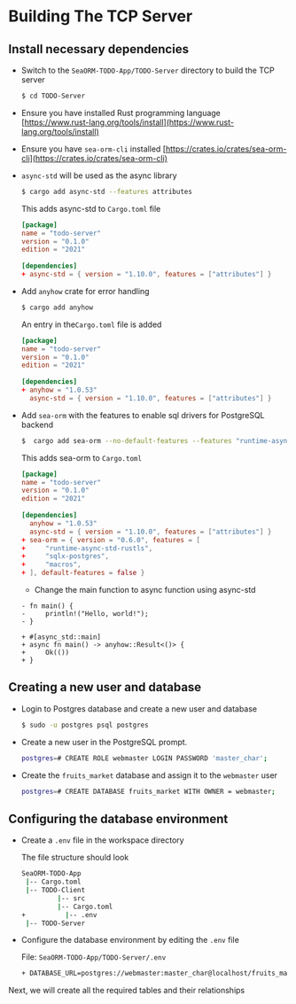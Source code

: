 # Building The TCP Server

## Install necessary dependencies

   - Switch to the `SeaORM-TODO-App/TODO-Server` directory to build the TCP server

       ```sh
       $ cd TODO-Server
       ```

   - Ensure you have installed Rust programming language [https://www.rust-lang.org/tools/install](https://www.rust-lang.org/tools/install)

   - Ensure you have `sea-orm-cli` installed [https://crates.io/crates/sea-orm-cli](https://crates.io/crates/sea-orm-cli)

   - `async-std` will be used as the async library

       ```sh
       $ cargo add async-std --features attributes
       ```
       
       This adds async-std to `Cargo.toml` file
       

       ```toml
       [package]
       name = "todo-server"
       version = "0.1.0"
       edition = "2021"
        
       [dependencies]
       + async-std = { version = "1.10.0", features = ["attributes"] }
       ```

   - Add `anyhow` crate for error handling

       ```sh
       $ cargo add anyhow
       ```
       
       An entry in the`Cargo.toml` file is added
       

       ```toml
       [package]
       name = "todo-server"
       version = "0.1.0"
       edition = "2021"
        
       [dependencies]
       + anyhow = "1.0.53"
         async-std = { version = "1.10.0", features = ["attributes"] }
       ```

   - Add `sea-orm` with the features to enable sql drivers for PostgreSQL backend 

       ```sh
       $  cargo add sea-orm --no-default-features --features "runtime-async-std-rustls sqlx-postgres macros"
       ```
       
       This adds sea-orm to `Cargo.toml`
       

       ```toml
       [package]
       name = "todo-server"
       version = "0.1.0"
       edition = "2021"
        
       [dependencies]
         anyhow = "1.0.53"
         async-std = { version = "1.10.0", features = ["attributes"] }
       + sea-orm = { version = "0.6.0", features = [
       +     "runtime-async-std-rustls",
       +     "sqlx-postgres",
       +     "macros",
       + ], default-features = false }
       ```
       - Change the main function to async function using async-std
       
       ```rust,no_run,noplayground
       - fn main() {
       -     println!("Hello, world!");
       - }
        
       + #[async_std::main]
       + async fn main() -> anyhow::Result<()> {
       +     Ok(())
       + }
       ```

## Creating a new user and database

   - Login to Postgres database and create a new user and database

       ```sh
       $ sudo -u postgres psql postgres
       ```

   - Create a new user in the PostgreSQL prompt.

       ```sh
       postgres=# CREATE ROLE webmaster LOGIN PASSWORD 'master_char';
       ```

   - Create the `fruits_market` database and assign it to the `webmaster` user

       ```sh
       postgres=# CREATE DATABASE fruits_market WITH OWNER = webmaster;
       ```

## Configuring the database environment

   - Create a `.env` file in the workspace directory

     The file structure should look 
     
     ```sh
     SeaORM-TODO-App
      |-- Cargo.toml
      |-- TODO-Client
              |-- src
              |-- Cargo.toml
     +   		|-- .env
      |-- TODO-Server
     ```
     
   - Configure the database environment by editing the `.env` file
   
     File: `SeaORM-TODO-App/TODO-Server/.env`
   
     ```sh
     + DATABASE_URL=postgres://webmaster:master_char@localhost/fruits_market
     ```
   
     
   
   Next, we will create all the required tables and their relationships
